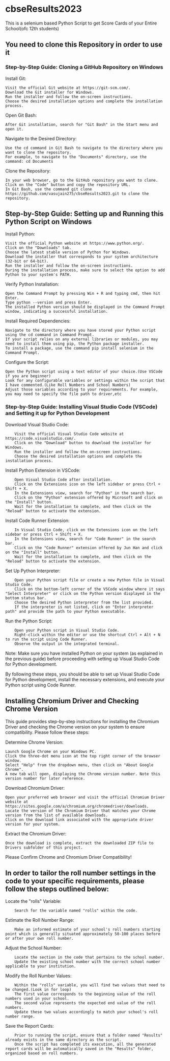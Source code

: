 # cbseResults2023
 This is a selenium based Python Script to get Score Cards of your Entire School(ofc 12th students)

## You need to clone this Repository in order to use it
### Step-by-Step Guide: Cloning a GitHub Repository on Windows
Install Git:

    Visit the official Git website at https://git-scm.com/.
    Download the Git installer for Windows.
    Run the installer and follow the on-screen instructions.
    Choose the desired installation options and complete the installation process.

Open Git Bash:

    After Git installation, search for "Git Bash" in the Start menu and open it.

Navigate to the Desired Directory:

    Use the cd command in Git Bash to navigate to the directory where you want to clone the repository.
    For example, to navigate to the "Documents" directory, use the command: cd Documents

Clone the Repository:

    In your web browser, go to the GitHub repository you want to clone.
    Click on the "Code" button and copy the repository URL.
    In Git Bash, use the command git clone https://github.com/vasujain275/cbseResults2023.git to clone the repository.
        

## Step-by-Step Guide: Setting up and Running this Python Script on Windows
Install Python:

    Visit the official Python website at https://www.python.org/.
    Click on the "Downloads" tab.
    Choose the latest stable version of Python for Windows.
    Download the installer that corresponds to your system architecture (32-bit or 64-bit).
    Run the installer and follow the on-screen instructions.
    During the installation process, make sure to select the option to add Python to your system's PATH.

Verify Python Installation:

    Open the Command Prompt by pressing Win + R and typing cmd, then hit Enter.
    Type python --version and press Enter.
    The installed Python version should be displayed in the Command Prompt window, indicating a successful installation.

Install Required Dependencies:

    Navigate to the directory where you have stored your Python script using the cd command in Command Prompt.
    If your script relies on any external libraries or modules, you may need to install them using pip, the Python package installer.
    To install a package, use the command pip install selenium in the Command Prompt.

Configure the Script:

    Open the Python script using a text editor of your choice.(Use VSCode if you are beginner)
    Look for any configurable variables or settings within the script that I have commented.(Like Roll Numbers and School Numbers)
    Adjust those variables according to your requirements. For example, you may need to specify the file path to driver,etc

### Step-by-Step Guide: Installing Visual Studio Code (VSCode) and Setting it up for Python Development

Download Visual Studio Code:

        Visit the official Visual Studio Code website at https://code.visualstudio.com/.
        Click on the "Download" button to download the installer for Windows.
        Run the installer and follow the on-screen instructions.
        Choose the desired installation options and complete the installation process.

Install Python Extension in VSCode:

        Open Visual Studio Code after installation.
        Click on the Extensions icon on the left sidebar or press Ctrl + Shift + X.
        In the Extensions view, search for "Python" in the search bar.
        Click on the "Python" extension offered by Microsoft and click on the "Install" button.
        Wait for the installation to complete, and then click on the "Reload" button to activate the extension.

Install Code Runner Extension:

        In Visual Studio Code, click on the Extensions icon on the left sidebar or press Ctrl + Shift + X.
        In the Extensions view, search for "Code Runner" in the search bar.
        Click on the "Code Runner" extension offered by Jun Han and click on the "Install" button.
        Wait for the installation to complete, and then click on the "Reload" button to activate the extension.

Set Up Python Interpreter:

        Open your Python script file or create a new Python file in Visual Studio Code.
        Click on the bottom-left corner of the VSCode window where it says "Select Interpreter" or click on the Python version displayed in the bottom status bar.
        Choose the desired Python interpreter from the list provided.
        If the interpreter is not listed, click on "Enter interpreter path" and provide the path to your Python executable.

Run the Python Script:

        Open your Python script in Visual Studio Code.
        Right-click within the editor or use the shortcut Ctrl + Alt + N to run the script using Code Runner.
        Observe the output in the integrated terminal.

Note: Make sure you have installed Python on your system (as explained in the previous guide) before proceeding with setting up Visual Studio Code for Python development.

By following these steps, you should be able to set up Visual Studio Code for Python development, install the necessary extensions, and execute your Python script using Code Runner.

## Installing Chromium Driver and Checking Chrome Version

This guide provides step-by-step instructions for installing the Chromium Driver and checking the Chrome version on your system to ensure compatibility. Please follow these steps:

Determine Chrome Version:

    Launch Google Chrome on your Windows PC.
    Click the three-dot menu icon at the top right corner of the browser window.
    Select "Help" from the dropdown menu, then click on "About Google Chrome".
    A new tab will open, displaying the Chrome version number. Note this version number for later reference.

Download Chromium Driver:

    Open your preferred web browser and visit the official Chromium Driver website at https://sites.google.com/a/chromium.org/chromedriver/downloads.
    Locate the version of the Chromium Driver that matches your Chrome version from the list of available downloads.
    Click on the download link associated with the appropriate driver version for your system.

Extract the Chromium Driver:

    Once the download is complete, extract the downloaded ZIP file to Drivers subfolder of this project.

Please Confirm Chrome and Chromium Driver Compatibility!

## In order to tailor the roll number settings in the code to your specific requirements, please follow the steps outlined below:

Locate the "rolls" Variable:

        Search for the variable named "rolls" within the code.

Estimate the Roll Number Range:

        Make an informed estimate of your school's roll numbers starting point which is generally situated approximately 50-100 places before or after your own roll number.

Adjust the School Number:

        Locate the section in the code that pertains to the school number.
        Update the existing school number with the correct school number applicable to your institution.

Modify the Roll Number Values:

        Within the "rolls" variable, you will find two values that need to be changed.(Look in for loop)
        The first value corresponds to the beginning value of the roll numbers used in your school.
        The second value represents the expected end value of the roll numbers.
        Update these two values accordingly to match your school's roll number range.

Save the Report Cards:

        Prior to running the script, ensure that a folder named "Results" already exists in the same directory as the script.
        Once the script has completed its execution, all the generated report cards will be automatically saved in the "Results" folder, organized based on roll numbers.